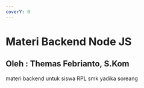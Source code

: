```yaml
---
coverY: 0
---
```


# Materi Backend Node JS

## Oleh : Themas Febrianto, S.Kom

materi backend untuk siswa RPL smk yadika soreang
